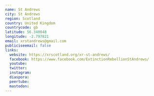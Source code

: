 ```yaml
---
name: St Andrews
city: St Andrews
region: Scotland
country: United Kingdom
countrycode: gb
latitude: 56.340048
longitude: -2.797821
email: xrstandrews@gmail.com
publiciseemail: false
links:
  website: https://xrscotland.org/xr-st-andrews/
  facebook: https://www.facebook.com/ExtinctionRebellionStAndrews/
  youtube:
  twitter:
  instagram:
  diaspora:
  peertube:
  mastodon:
---
```

